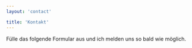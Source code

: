 ```yaml
---
layout: 'contact'

title: 'Kontakt'
---
```


Fülle das folgende Formular aus und ich melden uns so bald wie möglich.
